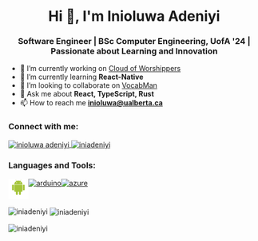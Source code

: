 <h1 align="center">Hi 👋, I'm Inioluwa Adeniyi</h1>
<h3 align="center">Software Engineer | BSc Computer Engineering, UofA '24 | Passionate about Learning and Innovation</h3>

- 🔭 I’m currently working on [Cloud of Worshippers](https://www.worshipcloud.favourfelix.com/)
- 🌱 I’m currently learning **React-Native**
- 👯 I’m looking to collaborate on [VocabMan](https://vocabman.onrender.com/)
- 💬 Ask me about **React, TypeScript, Rust**
- 📫 How to reach me **inioluwa@ualberta.ca**

<h3 align="left">Connect with me:</h3>
<p align="left">
  <a href="https://linkedin.com/in/inioluwa adeniyi" target="blank">
    <img align="center" src="https://raw.githubusercontent.com/rahuldkjain/github-profile-readme-generator/master/src/images/icons/Social/linked-in-alt.svg" alt="inioluwa adeniyi" height="30" width="40" />
  </a>
  <a href="https://instagram.com/iniadeniyi" target="blank">
    <img align="center" src="https://raw.githubusercontent.com/rahuldkjain/github-profile-readme-generator/master/src/images/icons/Social/instagram.svg" alt="iniadeniyi" height="30" width="40" />
  </a>
</p>

<h3 align="left">Languages and Tools:</h3>
<div style="display: flex; overflow-x: auto;">
  <a href="https://developer.android.com" target="_blank" rel="noreferrer">
    <img src="https://raw.githubusercontent.com/devicons/devicon/master/icons/android/android-original-wordmark.svg" alt="android" width="40" height="40"/>
  </a>
  <a href="https://www.arduino.cc/" target="_blank" rel="noreferrer">
    <img src="https://cdn.worldvectorlogo.com/logos/arduino-1.svg" alt="arduino" width="40" height="40"/>
  </a>
  <a href="https://azure.microsoft.com/en-in/" target="_blank" rel="noreferrer">
    <img src="https://www.vectorlogo.zone/logos/microsoft_azure/microsoft_azure-icon.svg" alt="azure" width="40" height="40"/>
  </a>
  <!-- Add more icons as needed -->
</div>

<p><img align="left" src="https://github-readme-stats.vercel.app/api/top-langs?username=iniadeniyi&show_icons=true&locale=en&layout=compact" alt="iniadeniyi" /></p>

<p>&nbsp;<img align="center" src="https://github-readme-stats.vercel.app/api?username=iniadeniyi&show_icons=true&locale=en" alt="iniadeniyi" /></p>

<p><img align="center" src="https://github-readme-streak-stats.herokuapp.com/?user=iniadeniyi&" alt="iniadeniyi" /></p>
